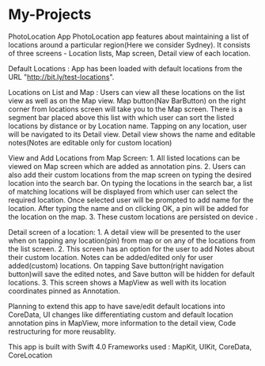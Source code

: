 # My-Projects

PhotoLocation App
PhotoLocation app features about maintaining a list of locations around a particular region(Here we consider Sydney). It consists of three screens - Location lists, Map screen, Detail view of each location.

Default Locations : App has been loaded with default locations from the URL "http://bit.ly/test-locations".

Locations on List and Map : Users can view all these locations on the list view as well as on the Map view. Map button(Nav BarButton) on the right corner from locations screen will take you to the Map screen. There is a segment bar placed above this list with which user can sort the listed locations by distance or by Location name. Tapping on any location, user will be navigated to its Detail view. Detail view shows the name and editable notes(Notes are editable only for custom location)

View and Add Locations from Map Screen: 1. All listed locations can be viewed on Map screen which are added as annotation pins. 2. Users can also add their custom locations from the map screen on typing the desired location into the search bar. On typing the locations in the search bar, a list of matching locations will be displayed from which user can select the required location. Once selected user will be prompted to add name for the location. After typing the name and on clicking OK, a pin will be added for the location on the map. 3. These custom locations are persisted on device .

Detail screen of a location: 1. A detail view will be presented to the user when on tapping any location(pin) from map or on any of the locations from the list screen. 2. This screen has an option for the user to add Notes about their custom location. Notes can be added/edited only for user added(custom) locations. On tapping Save button(right navigation button)will save the edited notes, and Save button will be hidden for default locations. 3. This screen shows a MapView as well with its location coordinates pinned as Annotation.

Planning to extend this app to have save/edit default locations into CoreData, UI changes like differentiating custom and default location annotation pins in MapView, more information to the detail view, Code restructuring for more reusablity.

This app is built with Swift 4.0 Frameworks used : MapKit, UIKit, CoreData, CoreLocation

